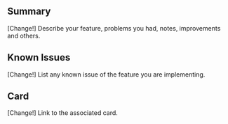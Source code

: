 ## Summary

[Change!] Describe your feature, problems you had, notes, improvements and others.

## Known Issues

[Change!] List any known issue of the feature you are implementing.

## Card

[Change!] Link to the associated  card.
